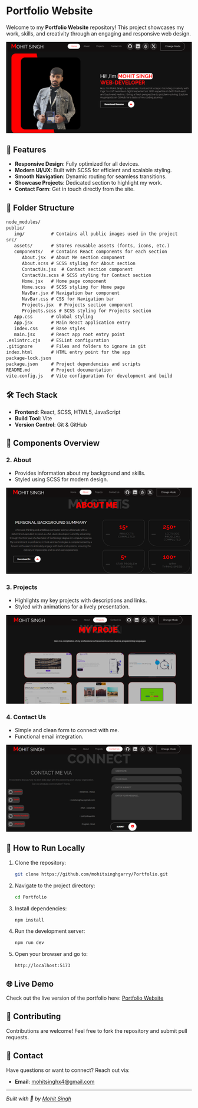 # Portfolio Website

Welcome to my **Portfolio Website** repository! This project showcases my work, skills, and creativity through an engaging and responsive web design.

![Portfolio Banner](/public/img/banner.png)

## 🌟 Features

- **Responsive Design**: Fully optimized for all devices.
- **Modern UI/UX**: Built with SCSS for efficient and scalable styling.
- **Smooth Navigation**: Dynamic routing for seamless transitions.
- **Showcase Projects**: Dedicated section to highlight my work.
- **Contact Form**: Get in touch directly from the site.

## 📂 Folder Structure

```plaintext
node_modules/
public/
   img/          # Contains all public images used in the project
src/
   assets/       # Stores reusable assets (fonts, icons, etc.)
   components/   # Contains React components for each section
      About.jsx  # About Me section component
      About.scss # SCSS styling for About section
      ContactUs.jsx  # Contact section component
      ContactUs.scss # SCSS styling for Contact section
      Home.jsx   # Home page component
      Home.scss  # SCSS styling for Home page
      NavBar.jsx # Navigation bar component
      NavBar.css # CSS for Navigation bar
      Projects.jsx  # Projects section component
      Projects.scss # SCSS styling for Projects section
   App.css       # Global styling
   App.jsx       # Main React application entry
   index.css     # Base styles
   main.jsx      # React app root entry point
.eslintrc.cjs    # ESLint configuration
.gitignore       # Files and folders to ignore in git
index.html       # HTML entry point for the app
package-lock.json
package.json     # Project dependencies and scripts
README.md        # Project documentation
vite.config.js   # Vite configuration for development and build
```

## 🛠️ Tech Stack

- **Frontend**: React, SCSS, HTML5, JavaScript
- **Build Tool**: Vite
- **Version Control**: Git & GitHub

## 🎨 Components Overview

### **2. About**
- Provides information about my background and skills.
- Styled using SCSS for modern design.

![About Component](/public/img/about.png)

### **3. Projects**
- Highlights my key projects with descriptions and links.
- Styled with animations for a lively presentation.

![Projects Component](/public/img/project.png)

### **4. Contact Us**
- Simple and clean form to connect with me.
- Functional email integration.

![Contact Us Component](/public/img/contact.png)

## 🚀 How to Run Locally

1. Clone the repository:
   ```bash
   git clone https://github.com/mohitsinghgarry/Portfolio.git
   ```

2. Navigate to the project directory:
   ```bash
   cd Portfolio
   ```

3. Install dependencies:
   ```bash
   npm install
   ```

4. Run the development server:
   ```bash
   npm run dev
   ```

5. Open your browser and go to:
   ```
   http://localhost:5173
   ```

## 🌐 Live Demo

Check out the live version of the portfolio here: [Portfolio Website](https://cartopiaecommerce.netlify.app/)

## 🤝 Contributing

Contributions are welcome! Feel free to fork the repository and submit pull requests.

## 📧 Contact

Have questions or want to connect? Reach out via:

- **Email**: [mohitsinghx4@gmail.com](mailto:mohitsinghx4@gmail.com)
---

*Built with 💙 by [Mohit Singh](https://github.com/mohitsinghgarry)*
